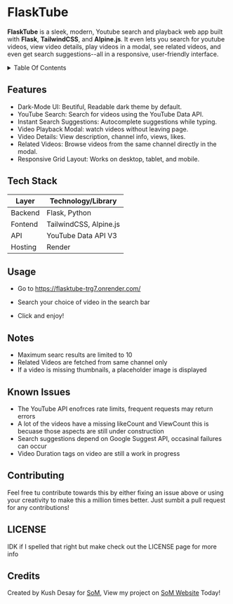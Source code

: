 # FlaskTube

**FlaskTube** is a sleek, modern, Youtube search and playback web app built with **Flask**, **TailwindCSS**, and **Alpine.js**. It even lets you search for youtube videos, view video details, play videos in a modal, see related videos, and even get search suggestions--all in a responsive, user-friendly interface.


<details>
    <summary>Table Of Contents</summary>
    <ol>
        <li>
            <a href="#features">Features</a>
        </li>
        <li>
            <a href="#tech-stack">Tech Stack</a>
        </li>
        <li>
            <a href="#usage">Usage</a>
        </li>
        <li>
            <a href="#notes">Notes</a>
        </li>
        <li>
            <a href="#known-issues">Known Issues</a>
        </li>
        <li>
            <a href="#contributing">Contributing</a>
        </li>
        <li>
            <a href="#license">LICENSE</a>
        </li>
        <li>
            <a href="#credits">Credits</a>
        </li>
    </ol>
</details>

## Features

- Dark-Mode UI: Beutiful, Readable dark theme by default.
- YouTube Search: Search for videos using the YouTube Data API.
- Instant Search Suggestions: Autocomplete suggestions while typing.
- Video Playback Modal: watch videos without leaving page.
- Video Details: View description, channel info, views, likes.
- Related Videos: Browse videos from the same channel directly in the modal.
- Responsive Grid Layout: Works on desktop, tablet, and mobile.

## Tech Stack

| Layer   | Technology/Library     |
| ------- | ---------------------- |
| Backend | Flask, Python          |
|Fontend  | TailwindCSS, Alpine.js |
| API     | YouTube Data API V3    |
| Hosting | Render                 |

## Usage

- Go to https://flasktube-trg7.onrender.com/

- Search your choice of video in the search bar

- Click and enjoy!

## Notes
- Maximum searc results are limited to 10
- Related Videos are fetched from same channel only
- If a video is missing thumbnails, a placeholder image is displayed

## Known Issues
- The YouTube API enofrces rate limits, frequent requests may return errors
- A lot of the videos have a missing likeCount and ViewCount this is becuase those aspects are still under construction
- Search suggestions depend on Google Suggest API, occasinal failures can occur
- Video Duration tags on video are still a work in progress

## Contributing

Feel free tu contribute towards this by either fixing an issue above or using your creativity to make this a million times better. Just sumbit a pull request for any contributions!

## LICENSE

IDK if I spelled that right but make check out the LICENSE page for more info

## Credits

Created by Kush Desay for [SoM](https://summer.hackclub.com/), View my project on [SoM Website](https://summer.hackclub.com/projects/11394) Today!
